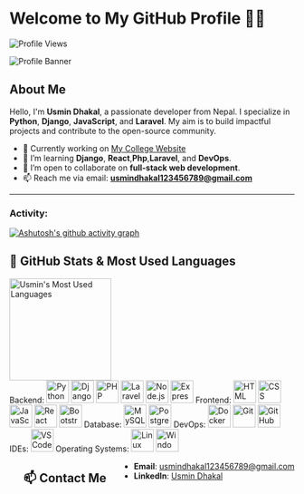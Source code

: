 # Welcome to My GitHub Profile 👨‍💻
<p align = "left">
	<img src = "https://komarev.com/ghpvc/?username=10kartik&style=plastic&color=blueviolet" alt = "Profile Views"/>
</p>

![Profile Banner](https://media.licdn.com/dms/image/v2/D4D16AQHIA_G8_SsnTw/profile-displaybackgroundimage-shrink_350_1400/profile-displaybackgroundimage-shrink_350_1400/0/1736602756089?e=1741824000&v=beta&t=QySu6I6sbcKUThYbvuOHVNEfL9Y7suXhiBJ2SEcESCs)

## About Me
Hello, I'm **Usmin Dhakal**, a passionate developer from Nepal. I specialize in **Python**, **Django**, **JavaScript**, and **Laravel**. My aim is to build impactful projects and contribute to the open-source community.


- 🔭 Currently working on [My College Website](https://github.com/UsminDhakal/My_College_Website)
- 🌱 I’m learning **Django**, **React**,**Php**,**Laravel**,  and **DevOps**.
- 👯 I’m open to collaborate on **full-stack web development**.
- 📫 Reach me via email: **usmindhakal123456789@gmail.com**

---
<h3 align="left">Activity:</h3>

[![Ashutosh's github activity graph](https://github-readme-activity-graph.vercel.app/graph?username=UsminDhakal&bg_color=100f0f&color=4c5e9e&line=4c569e&point=403e41&area=true&hide_border=true)](https://github.com/ashutosh00710/github-readme-activity-graph)










## 🚀 GitHub Stats & Most Used Languages

<div style="display: flex; justify-content: space-between; flex-wrap: wrap;">
    <div style="flex: 1; min-width: 300px;">
	<img src="https://github-readme-stats.vercel.app/api/top-langs/?username=UsminDhakal&layout=compact&theme=radical&langs_count=6" alt="Usmin's Most Used Languages" height="180em" />
    </div>
    <div style="min-width: 500px;">
        <tr>
            <td style="font-weight: bold; padding-right: 10px; border: none; vertical-align: middle;">Backend:</td>
            <td>
                <img height="40" src="https://skillicons.dev/icons?i=python" alt="Python" />
                <img height="40" src="https://skillicons.dev/icons?i=django" alt="Django" />
                <img height="40" src="https://skillicons.dev/icons?i=php" alt="PHP" />
                <img height="40" src="https://skillicons.dev/icons?i=laravel" alt="Laravel" />
                <img height="40" src="https://skillicons.dev/icons?i=nodejs" alt="Node.js" />
                <img height="40" src="https://skillicons.dev/icons?i=express" alt="Express.js" />
            </td>
        </tr>
        <tr>
            <td style="font-weight: bold; padding-right: 10px; border: none; vertical-align: middle;">Frontend:</td>
            <td>
                <img height="40" src="https://skillicons.dev/icons?i=html" alt="HTML" />
                <img height="40" src="https://skillicons.dev/icons?i=css" alt="CSS" />
                <img height="40" src="https://skillicons.dev/icons?i=js" alt="JavaScript" />
                <img height="40" src="https://skillicons.dev/icons?i=react" alt="React" />
                <img height="40" src="https://skillicons.dev/icons?i=bootstrap" alt="Bootstrap" />
            </td>
        </tr>
        <tr>
            <td style="font-weight: bold; padding-right: 10px; border: none; vertical-align: middle;">Database:</td>
            <td>
                <img height="40" src="https://skillicons.dev/icons?i=mysql" alt="MySQL" />
                <img height="40" src="https://skillicons.dev/icons?i=postgresql" alt="PostgreSQL" />
            </td>
        </tr>
        <tr>
            <td style="font-weight: bold; padding-right: 10px; border: none; vertical-align: middle;">DevOps:</td>
            <td>
                <img height="40" src="https://skillicons.dev/icons?i=docker" alt="Docker" />
                <img height="40" src="https://skillicons.dev/icons?i=git" alt="Git" />
                <img height="40" src="https://skillicons.dev/icons?i=github" alt="GitHub" />
            </td>
        </tr>
        <tr>
            <td style="font-weight: bold; padding-right: 10px; border: none; vertical-align: middle;">IDEs:</td>
            <td>
                <img height="40" src="https://skillicons.dev/icons?i=vscode" alt="VS Code" />
            </td>
        </tr>
        <tr>
            <td style="font-weight: bold; padding-right: 10px; border: none; vertical-align: middle;">Operating Systems:</td>
            <td>
                <img height="40" src="https://skillicons.dev/icons?i=linux" alt="Linux" />
                <img height="40" src="https://skillicons.dev/icons?i=windows" alt="Windows" />
            </td>
        </tr>
    </table>



</div>



---

## 📫 Contact Me
- **Email**: usmindhakal123456789@gmail.com
- **LinkedIn**: [Usmin Dhakal](https://www.linkedin.com/in/usmin-dhakal-011120282/)
